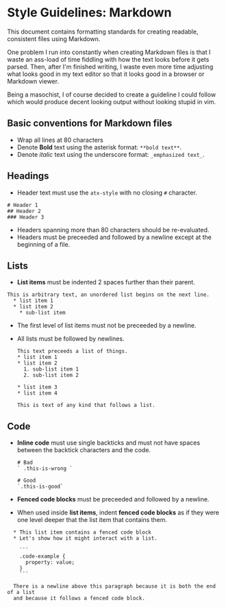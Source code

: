 # Style Guidelines: Markdown
This document contains formatting standards for creating readable, consistent
files using Markdown.

One problem I run into constantly when creating Markdown
files is that I waste an ass-load of time fiddling with how the text looks
before it gets parsed. Then, after I'm finished writing, I waste even more time
adjusting what looks good in my text editor so that it looks good in a
browser or Markdown viewer.

Being a masochist, I of course decided to create a guideline I could follow
which would produce decent looking output without looking stupid in vim.

## Basic conventions for Markdown files

  * Wrap all lines at 80 characters
  * Denote **Bold** text using the asterisk format: `**bold text**`.
  * Denote _italic_ text using the underscore format: `_emphasized text_`.

## Headings

  * Header text must use the `atx-style` with no closing `#` character.

   ```
   # Header 1
   ## Header 2
   ### Header 3
   ```

  * Headers spanning more than 80 characters should be re-evaluated.
  * Headers must be preceeded and followed by a newline except at the beginning
   of a file.

## Lists

  * **List items** must be indented 2 spaces further than their parent.

   ```
   This is arbitrary text, an unordered list begins on the next line.
     * list item 1
     * list item 2
       * sub-list item
   ```

  * The first level of list items must not be preceeded by a newline.
  * All lists must be followed by newlines.

    ```
    This text preceeds a list of things.
    * list item 1
    * list item 2
      1. sub-list item 1
      2. sub-list item 2

    * list item 3
    * list item 4

    This is text of any kind that follows a list.
    ```

## Code

  * **Inline code** must use single backticks and must not have spaces between
    the backtick characters and the code.

    ```
    # Bad
    ` .this-is-wrong `

    # Good
    `.this-is-good`
    ```

  * **Fenced code blocks** must be preceeded and followed by a newline.
  * When used inside **list items**, indent **fenced code blocks** as if they
    were one level deeper that the list item that contains them.

  ```
    * This list item contains a fenced code block
    * Let's show how it might interact with a list.

      ```
      .code-example {
        property: value;
      }
      ```

    There is a newline above this paragraph because it is both the end of a list
    and because it follows a fenced code block.
  ```

